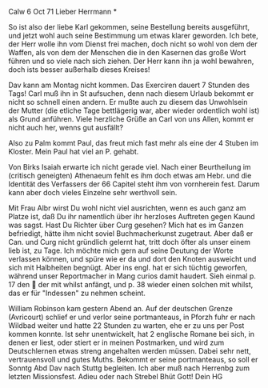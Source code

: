  Calw 6 Oct 71
Lieber Herrmann <Mogl>*

So ist also der liebe Karl gekommen, seine Bestellung bereits ausgeführt, und jetzt wohl auch seine Bestimmung um etwas klarer geworden. Ich bete, der Herr wolle ihn vom Dienst frei machen, doch nicht so wohl von dem der Waffen, als von dem der Menschen die in den Kasernen das große Wort führen und so viele nach sich ziehen. Der Herr kann ihn ja wohl bewahren, doch ists besser außerhalb dieses Kreises!

Dav kann am Montag nicht kommen. Das Exerciren dauert 7 Stunden des Tags! Carl muß ihn in St aufsuchen, denn nach diesem Urlaub bekommt er nicht so schnell einen andern. Er mußte auch zu diesem das Unwohlsein der Mutter (die etliche Tage bettlägerig war, aber wieder ordentlich wohl ist) als Grund anführen. Viele herzliche Grüße an Carl von uns Allen, kommt er nicht auch her, wenns gut ausfällt?

Also zu Palm kommt Paul, das freut mich fast mehr als eine der 4 Stuben im Kloster. Mein Paul hat viel an P. gehabt.

Von Birks Isaiah erwarte ich nicht gerade viel. Nach einer Beurtheilung im (critisch geneigten) Athenaeum fehlt es ihm doch etwas am Hebr. und die Identität des Verfassers der 66 Capitel steht ihm von vornherein fest. Darum kann aber doch vieles Einzelne sehr werthvoll sein.

Mit Frau Albr wirst Du wohl nicht viel ausrichten, wenn es auch ganz am Platze ist, daß Du ihr namentlich über ihr herzloses Auftreten gegen Kaund was sagst. Hast Du Richter über Curg gesehen? Mich hat es im Ganzen befriedigt, hätte ihm nicht soviel Buchmacherkunst zugetraut. Aber daß er Can. und Curg nicht gründlich gelernt hat, tritt doch öfter als unser einem lieb ist, zu Tage. Ich möchte mich gern auf seine Deutung der Worte verlassen können, und spüre wie er da und dort den Knoten ausweicht und sich mit Halbheiten begnügt. Aber ins engl. hat er sich tüchtig geworfen, während unser Reportmacher in Mang curios damit haudert. Sieh einmal p. 17 den  der mit whilst anfängt, und p. 38 wieder einen solchen mit whilst, das er für "Indessen" zu nehmen scheint.

William Robinson kam gestern Abend an. Auf der deutschen Grenze (Avricourt) schlief er und verlor seine portmanteaus, in Pforzh fuhr er nach Wildbad weiter und hatte 22 Stunden zu warten, ehe er zu uns per Post kommen konnte. Ist sehr unentwickelt, hat 2 englische Romane bei sich, in denen er liest, oder stiert er in meinen Postmarken, und wird zum Deutschlernen etwas streng angehalten werden müssen. Dabei sehr nett, vertrauensvoll und gutes Muths. Bekommt er seine portmanteaus, so soll er Sonntg Abd Dav nach Stuttg begleiten. Ich aber muß nach Herrenbg zum letzten Missionsfest. 
Adieu oder nach Strebel Bhüt Gott!
 Dein HG
